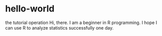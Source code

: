# hello-world
the tutorial operation
Hi, there. I am a beginner in R programming.
I hope I can use R to analyze statistics successfully one day.
